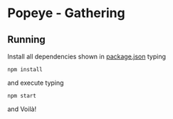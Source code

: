 # Popeye - Gathering

## Running

Install all dependencies shown in [package.json](package.json) typing

```
npm install
```

and execute typing

```
npm start
```

and Voilà!
